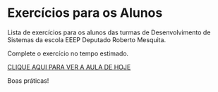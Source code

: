 # Exercícios para os Alunos
Lista de exercícios para os alunos das turmas de Desenvolvimento de Sistemas da escola EEEP Deputado Roberto Mesquita.

Complete o exercício no tempo estimado.

<a href="https://meet.google.com/zyt-qhhq-dxa" target="_blank">CLIQUE AQUI PARA VER A AULA DE HOJE</a>

Boas práticas!
